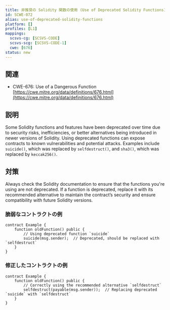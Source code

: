 ```yaml
---
title: 非推奨の Solidity 関数の使用 (Use of Deprecated Solidity Functions)
id: SCWE-072
alias: use-of-deprecated-solidity-functions
platform: []
profiles: [L1]
mappings:
  scsvs-cg: [SCSVS-CODE]
  scsvs-scg: [SCSVS-CODE-1]
  cwe: [676]
status: new
---
```


## 関連
- CWE-676: Use of a Dangerous Function
  [https://cwe.mitre.org/data/definitions/676.html](https://cwe.mitre.org/data/definitions/676.html)

## 説明
Some Solidity functions and features have been deprecated over time due to security risks, inefficiencies, or better alternatives being introduced in newer versions of Solidity. Using deprecated functions can expose contracts to known vulnerabilities and potential attacks. Examples include `suicide()`, which was replaced by `selfdestruct()`, and `sha3()`, which was replaced by `keccak256()`.

## 対策
Always check the Solidity documentation to ensure that the functions you're using are not deprecated. If a function is deprecated, replace it with its recommended alternative to maintain the contract’s security and ensure compatibility with future Solidity versions.

### 脆弱なコントラクトの例
```solidity
contract Example {
    function oldFunction() public {
        // Using deprecated function `suicide`
        suicide(msg.sender);  // Deprecated, should be replaced with `selfdestruct`
    }
}
```

### 修正したコントラクトの例
```solidity
contract Example {
    function oldFunction() public {
        // Correctly using the recommended alternative `selfdestruct`
        selfdestruct(payable(msg.sender));  // Replacing deprecated `suicide` with `selfdestruct`
    }
}
```
